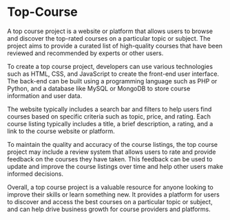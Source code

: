 # Top-Course

A top course project is a website or platform that allows users to browse and discover the top-rated courses on a particular topic or subject. The project aims to provide a curated list of high-quality courses that have been reviewed and recommended by experts or other users.

To create a top course project, developers can use various technologies such as HTML, CSS, and JavaScript to create the front-end user interface. The back-end can be built using a programming language such as PHP or Python, and a database like MySQL or MongoDB to store course information and user data.

The website typically includes a search bar and filters to help users find courses based on specific criteria such as topic, price, and rating. Each course listing typically includes a title, a brief description, a rating, and a link to the course website or platform.

To maintain the quality and accuracy of the course listings, the top course project may include a review system that allows users to rate and provide feedback on the courses they have taken. This feedback can be used to update and improve the course listings over time and help other users make informed decisions.

Overall, a top course project is a valuable resource for anyone looking to improve their skills or learn something new. It provides a platform for users to discover and access the best courses on a particular topic or subject, and can help drive business growth for course providers and platforms.
